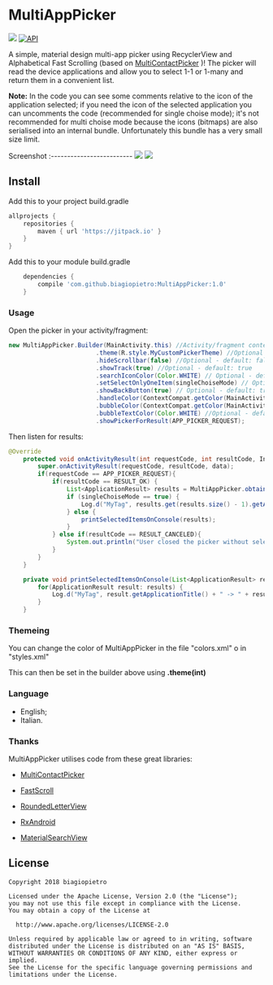# MultiAppPicker

[![](https://img.shields.io/badge/license-Apache%20License%202.0-blue.svg)](https://www.apache.org/licenses/LICENSE-2.0.html)
<a target="_blank" href="https://developer.android.com/reference/android/os/Build.VERSION_CODES.html#JELLY_BEAN"><img src="https://img.shields.io/badge/API-16%2B-blue.svg?style=flat" alt="API" /></a>

A simple, material design multi-app picker using RecyclerView and Alphabetical Fast Scrolling (based on [MultiContactPicker](https://github.com/broakenmedia/MultiContactPicker) )! The picker will read the device applications and allow you to select 1-1 or 1-many and return them in a convenient list.

**Note:** In the code you can see some comments relative to the icon of the application selected;
          if you need the icon of the selected application you can uncomments the code (recommended for single choise mode);
          it's not recommended for multi choise mode because the icons (bitmaps) are also serialised into an internal bundle.
          Unfortunately this bundle has a very small size limit.



Screenshot
:-------------------------
![](https://i.imgur.com/Fehq3TW.jpg?1) ![](https://i.imgur.com/Lh46Yfk.jpg?2)



## Install

Add this to your project build.gradle
``` gradle
allprojects {
    repositories {
        maven { url 'https://jitpack.io' }
    }
}
```

Add this to your module build.gradle

``` gradle
    dependencies {
        compile 'com.github.biagiopietro:MultiAppPicker:1.0'
    }

```
### Usage

Open the picker in your activity/fragment:

```java
new MultiAppPicker.Builder(MainActivity.this) //Activity/fragment context
                        .theme(R.style.MyCustomPickerTheme) //Optional - default: MultiAppPicker.Azure
                        .hideScrollbar(false) //Optional - default: false
                        .showTrack(true) //Optional - default: true
                        .searchIconColor(Color.WHITE) // Optional - default: White
                        .setSelectOnlyOneItem(singleChoiseMode) // Optional -  default: false
                        .showBackButton(true) // Optional - default: true
                        .handleColor(ContextCompat.getColor(MainActivity.this, R.color.colorPrimary)) //Optional - default: Azure Blue
                        .bubbleColor(ContextCompat.getColor(MainActivity.this, R.color.colorPrimary)) //Optional - default: Azure Blue
                        .bubbleTextColor(Color.WHITE) //Optional - default: White
                        .showPickerForResult(APP_PICKER_REQUEST);
```

Then listen for results:

```java
@Override
    protected void onActivityResult(int requestCode, int resultCode, Intent data) {
        super.onActivityResult(requestCode, resultCode, data);
        if(requestCode == APP_PICKER_REQUEST){
            if(resultCode == RESULT_OK) {
                List<ApplicationResult> results = MultiAppPicker.obtainResult(data);
                if (singleChoiseMode == true) {
                    Log.d("MyTag", results.get(results.size() - 1).getApplicationPackageName());
                } else {
                    printSelectedItemsOnConsole(results);
                }
            } else if(resultCode == RESULT_CANCELED){
                System.out.println("User closed the picker without selecting items.");
            }
        }
    }

    private void printSelectedItemsOnConsole(List<ApplicationResult> results) {
        for(ApplicationResult result: results) {
            Log.d("MyTag", result.getApplicationTitle() + " -> " + result.getApplicationPackageName());
        }
    }
```

### Themeing
You can change the color of MultiAppPicker in the file "colors.xml" o in "styles.xml"

This can then be set in the builder above using **.theme(int)**

### Language
- English;
- Italian.

### Thanks
MultiAppPicker utilises code from these great libraries:

- [MultiContactPicker](https://github.com/broakenmedia/MultiContactPicker)

- [FastScroll](https://github.com/L4Digital/FastScroll)

- [RoundedLetterView](https://github.com/pavlospt/RoundedLetterView)

- [RxAndroid](https://github.com/ReactiveX/RxAndroid)

- [MaterialSearchView](https://github.com/MiguelCatalan/MaterialSearchView)


## License

```
Copyright 2018 biagiopietro

Licensed under the Apache License, Version 2.0 (the "License");
you may not use this file except in compliance with the License.
You may obtain a copy of the License at

  http://www.apache.org/licenses/LICENSE-2.0

Unless required by applicable law or agreed to in writing, software
distributed under the License is distributed on an "AS IS" BASIS,
WITHOUT WARRANTIES OR CONDITIONS OF ANY KIND, either express or implied.
See the License for the specific language governing permissions and
limitations under the License.
```
